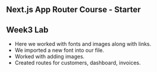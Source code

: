 ## Next.js App Router Course - Starter
## Week3 Lab
- Here we worked with fonts and images along with links.
- We imported a new font into our file.
- Worked with adding images.
- Created routes for customers, dashboard, invoices.